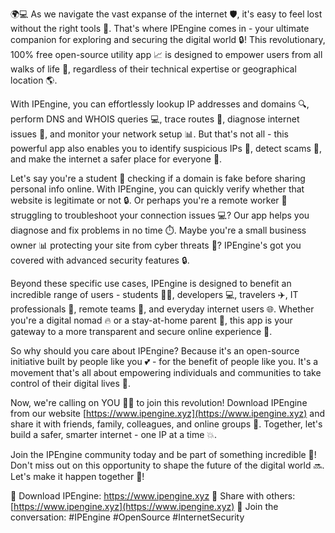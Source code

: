 🌍💻 As we navigate the vast expanse of the internet 🛡️, it's easy to feel lost without the right tools 💪. That's where IPEngine comes in - your ultimate companion for exploring and securing the digital world 🔒! This revolutionary, 100% free open-source utility app 📈 is designed to empower users from all walks of life 👥, regardless of their technical expertise or geographical location 🌎.

With IPEngine, you can effortlessly lookup IP addresses and domains 🔍, perform DNS and WHOIS queries 💻, trace routes 🚀, diagnose internet issues 🤔, and monitor your network setup 📊. But that's not all - this powerful app also enables you to identify suspicious IPs 👮, detect scams 🚫, and make the internet a safer place for everyone 🌟.

Let's say you're a student 🔭 checking if a domain is fake before sharing personal info online. With IPEngine, you can quickly verify whether that website is legitimate or not 🔒. Or perhaps you're a remote worker 🏢 struggling to troubleshoot your connection issues 💻? Our app helps you diagnose and fix problems in no time ⏱️. Maybe you're a small business owner 📊 protecting your site from cyber threats 👮? IPEngine's got you covered with advanced security features 🔒.

Beyond these specific use cases, IPEngine is designed to benefit an incredible range of users - students 👩‍🎓, developers 💻, travelers ✈️, IT professionals 💼, remote teams 🏢, and everyday internet users 🌐. Whether you're a digital nomad 🔥 or a stay-at-home parent 👶, this app is your gateway to a more transparent and secure online experience 🌟.

So why should you care about IPEngine? Because it's an open-source initiative built by people like you 💕 - for the benefit of people like you. It's a movement that's all about empowering individuals and communities to take control of their digital lives 🔑.

Now, we're calling on YOU 🙋‍♂️ to join this revolution! Download IPEngine from our website [https://www.ipengine.xyz](https://www.ipengine.xyz) and share it with friends, family, colleagues, and online groups 🤝. Together, let's build a safer, smarter internet - one IP at a time 💥.

Join the IPEngine community today and be part of something incredible 🌟! Don't miss out on this opportunity to shape the future of the digital world 🔜. Let's make it happen together 🤜!

🔗 Download IPEngine: https://www.ipengine.xyz
📢 Share with others: [https://www.ipengine.xyz](https://www.ipengine.xyz)
💬 Join the conversation: #IPEngine #OpenSource #InternetSecurity
